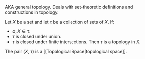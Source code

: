 AKA general topology.
Deals with set-theoretic definitions and constructions in topology. 

Let $X$ be a set and let $\tau$ be a collection of sets of $X$.
If:
- $\emptyset, X \in \tau$.
- $\tau$ is closed under union.
- $\tau$ is closed under finite intersections. 
Then $\tau$ is a topology in $X$.

The pair ($X$, $\tau$) is a [[Topological Space|topological space]].
